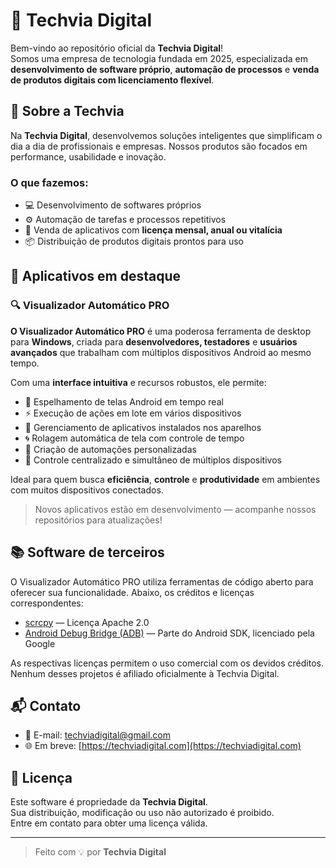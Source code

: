 # 🚀 Techvia Digital

Bem-vindo ao repositório oficial da **Techvia Digital**!  
Somos uma empresa de tecnologia fundada em 2025, especializada em **desenvolvimento de software próprio**, **automação de processos** e **venda de produtos digitais com licenciamento flexível**.

## 🧠 Sobre a Techvia

Na **Techvia Digital**, desenvolvemos soluções inteligentes que simplificam o dia a dia de profissionais e empresas. Nossos produtos são focados em performance, usabilidade e inovação.

### O que fazemos:

- 💻 Desenvolvimento de softwares próprios  
- ⚙️ Automação de tarefas e processos repetitivos  
- 🛒 Venda de aplicativos com **licença mensal, anual ou vitalícia**  
- 📦 Distribuição de produtos digitais prontos para uso

## 📱 Aplicativos em destaque

### 🔍 Visualizador Automático PRO

**O Visualizador Automático PRO** é uma poderosa ferramenta de desktop para **Windows**, criada para **desenvolvedores, testadores** e **usuários avançados** que trabalham com múltiplos dispositivos Android ao mesmo tempo.

Com uma **interface intuitiva** e recursos robustos, ele permite:

- 📱 Espelhamento de telas Android em tempo real  
- ⚡ Execução de ações em lote em vários dispositivos  
- 🔧 Gerenciamento de aplicativos instalados nos aparelhos  
- 🌀 Rolagem automática de tela com controle de tempo  
- 🤖 Criação de automações personalizadas  
- 📲 Controle centralizado e simultâneo de múltiplos dispositivos

Ideal para quem busca **eficiência**, **controle** e **produtividade** em ambientes com muitos dispositivos conectados.

> Novos aplicativos estão em desenvolvimento — acompanhe nossos repositórios para atualizações!

## 📚 Software de terceiros

O Visualizador Automático PRO utiliza ferramentas de código aberto para oferecer sua funcionalidade. Abaixo, os créditos e licenças correspondentes:

- [scrcpy](https://github.com/Genymobile/scrcpy) — Licença Apache 2.0  
- [Android Debug Bridge (ADB)](https://developer.android.com/studio/command-line/adb) — Parte do Android SDK, licenciado pela Google

As respectivas licenças permitem o uso comercial com os devidos créditos. Nenhum desses projetos é afiliado oficialmente à Techvia Digital.

## 📬 Contato

- 📧 E-mail: [techviadigital@gmail.com](mailto:techviadigital@gmail.com)  
- 🌐 Em breve: [https://techviadigital.com](https://techviadigital.com)

## 📜 Licença

Este software é propriedade da **Techvia Digital**.  
Sua distribuição, modificação ou uso não autorizado é proibido.  
Entre em contato para obter uma licença válida.

---

> Feito com 💡 por **Techvia Digital**

